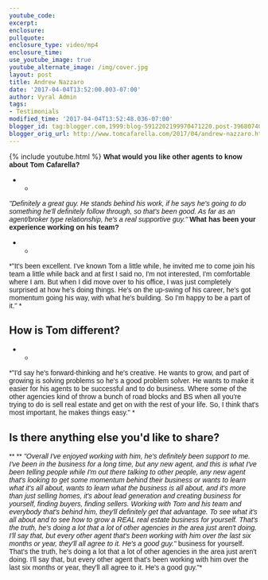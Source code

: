```yaml
---
youtube_code: 
excerpt:
enclosure:
pullquote:
enclosure_type: video/mp4
enclosure_time:
use_youtube_image: true
youtube_alternate_image: /img/cover.jpg
layout: post
title: Andrew Nazzaro
date: '2017-04-04T13:52:00.003-07:00'
author: Vyral Admin
tags:
- Testimonials
modified_time: '2017-04-04T13:52:48.036-07:00'
blogger_id: tag:blogger.com,1999:blog-5912202199970471220.post-3968074068258530123
blogger_orig_url: http://www.tomcafarella.com/2017/04/andrew-nazzaro.html
---
```

{% include youtube.html %}
<span style="font-size: normal;"><span style="font-family: &quot;arial&quot; , &quot;helvetica&quot; , sans-serif;">**What would you like other agents to know about Tom Cafarella?** 
* * 
<span style="font-size: normal;"><span style="font-family: &quot;arial&quot; , &quot;helvetica&quot; , sans-serif;">*"Definitely a great guy. He stands behind his work, if he says he's going to do something he'll definitely follow through, so that's been good. As far as an agent/broker type relationship, he's a real supportive guy."* 
<b> 
What has been your experience working on his team?</b> 
* * 
<span style="font-size: normal;"><span style="font-family: &quot;arial&quot; , &quot;helvetica&quot; , sans-serif;">*"It's been excellent. I've known Tom a little while, he invited me to come join his team a little while back and at first I said no, I'm not interested, I'm comfortable where I am. But when I did move over to his office, I was just completely surprised at how he's doing things. He's on the up-swing of his career, he's got momentum going his way, with what he's building. So I'm happy to be a part of it." * 

## How is Tom different? 
* * 
<span style="font-size: normal;"><span style="font-family: &quot;arial&quot; , &quot;helvetica&quot; , sans-serif;">*"I'd say he's forward-thinking and he's creative. He wants to grow, and part of growing is solving problems so he's a good problem solver. He wants to make it easier for his agents to be successful and to do business. Where some of the other agencies kind of throw a bunch of road blocks and BS when all you're trying to do is sell real estate and get on with the rest of your life. So, I think that's most important, he makes things easy." * 

## Is there anything else you'd like to share? 
<span style="font-size: normal;"><span style="font-family: &quot;arial&quot; , &quot;helvetica&quot; , sans-serif;">** ** 
*"Overall I've enjoyed working with him, he's definitely been support to me. I've been in the business for a long time, but any new agent, and this is what I've been telling people while I'm out there talking to other people, any new agent that's looking to get some momentum behind their business or wants to learn what it's all about, wants to learn what the business is all about, and it's more than just selling homes, it's about lead generation and creating business for yourself, finding buyers, finding sellers. Working with Tom and his team and everybody that's behind him, they'll definitely get that advantage. To see what it's all about and to see how to grow a REAL real estate business for yourself. That's the truth, he's doing a lot that a lot of other agencies in the area just aren't doing. I'll say that, but every other agent that's been working with him over the last six months or year, they'll all agree to it. He's a good guy."*  business for yourself. That's the truth, he's doing a lot that a lot of other agencies in the area just aren't doing. I'll say that, but every other agent that's been working with him over the last six months or year, they'll all agree to it. He's a good guy."* 